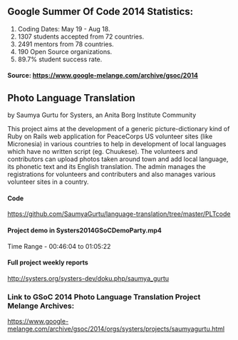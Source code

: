 ## Google Summer Of Code 2014 Statistics:
1. Coding Dates: May 19 - Aug 18.
2. 1307 students accepted from 72 countries.
3. 2491 mentors from 78 countries.
4. 190 Open Source organizations.
5. 89.7% student success rate.

#### Source: https://www.google-melange.com/archive/gsoc/2014

## Photo Language Translation
by Saumya Gurtu for Systers, an Anita Borg Institute Community

This project aims at the development of a generic picture-dictionary kind of Ruby on Rails web application for PeaceCorps US volunteer sites (like Micronesia) in various countries to help in development of local languages which have no written script (eg. Chuukese). The volunteers and contributors can upload photos taken around town and add local language, its phonetic text and its English translation. The admin manages the registrations for volunteers and contributers and also manages various volunteer sites in a country.

#### Code
https://github.com/SaumyaGurtu/language-translation/tree/master/PLTcode

#### Project demo in Systers2014GSoCDemoParty.mp4
Time Range - 00:46:04 to 01:05:22

#### Full project weekly reports
http://systers.org/systers-dev/doku.php/saumya_gurtu

### Link to GSoC 2014 Photo Language Translation Project Melange Archives: 
https://www.google-melange.com/archive/gsoc/2014/orgs/systers/projects/saumyagurtu.html
